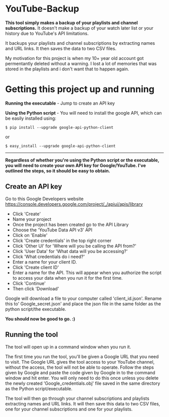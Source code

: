 # YouTube-Backup
**This tool simply makes a backup of your playlists and channel subscriptions.** 
It doesn't make a backup of your watch later list or your history due to YouTube's API limitations.

It backups your playlists and channel subscriptions by extracting names and URL links. It then saves the data to two CSV files.


My motivation for this project is when my 10+ year old account got permentantly deleted without a warning. I lost a lot of memories that was stored in the playlists and i don't want that to happen again.


# Getting this project up and running

**Running the executable** - Jump to create an API key

**Using the Python script** - You will need to install the google API, which can be easily installed using:

`$ pip install --upgrade google-api-python-client`

or

`$ easy_install --upgrade google-api-python-client`

---

**Regardless of whether you're using the Python script or the executable, you will need to create your own API key for Google/YouTube. I've outlined the steps, so it should be easy to obtain.**


## Create an API key

Go to this Google Developers website https://console.developers.google.com/project/_/apiui/apis/library

- Click 'Create'
- Name your project
- Once the project has been created go to the API Library
- Choose the 'YouTube Data API v3' API
- Click on 'Enable'
- Click 'Create credentials' in the top right corner
- Click 'Other UI' for 'Where will you be calling the API from?'
- Click 'User Data' for 'What data will you be accessing?'
- Click 'What credentials do i need?'
- Enter a name for your client ID. 
- Click 'Create client ID'
- Enter a name for the API. This will appear when you authorize the script to access your data when you run it for the first time.
- Click 'Continue'
- Then click 'Download'

Google will download a file to your computer called 'client_id.json'. Rename this to' Google_secret.json' and place the json file in the same folder as the python script/the executable.

**You should now be good to go. :)**

## Running the tool

The tool will open up in a command window when you run it.

The first time you run the tool, you'll be given a Google URL that you need to visit. The Google URL gives the tool access to your YouTube channel, without the access, the tool will not be able to operate. 
Follow the steps given by Google and paste the code given by Google in to the command window and hit enter. You will only need to do this once unless you delete the newly created 'Google_credentials.obj' file saved in the same directory as the Python script/executable. 

The tool will then go through your channel subscriptions and playlists extracting names and URL links. It will then save this data to two CSV files, one for your channel subscriptions and one for your playlists.

